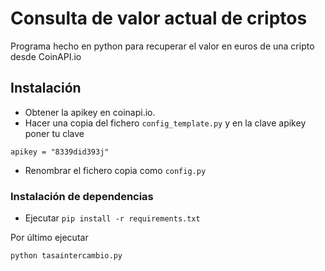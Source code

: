 # Consulta de valor actual de criptos 

Programa hecho en python para recuperar el valor en euros de una cripto desde CoinAPI.io

## Instalación

- Obtener la apikey en coinapi.io.
- Hacer una copia del fichero `config_template.py` y en la clave apikey poner tu clave

```
apikey = "8339did393j"
```

- Renombrar el fichero copia como `config.py`


### Instalación de dependencias

- Ejecutar `pip install -r requirements.txt`

Por último ejecutar
```
python tasaintercambio.py
```